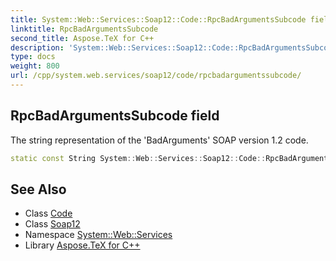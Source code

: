 ```yaml
---
title: System::Web::Services::Soap12::Code::RpcBadArgumentsSubcode field
linktitle: RpcBadArgumentsSubcode
second_title: Aspose.TeX for C++
description: 'System::Web::Services::Soap12::Code::RpcBadArgumentsSubcode field. The string representation of the ''BadArguments'' SOAP version 1.2 code in C++.'
type: docs
weight: 800
url: /cpp/system.web.services/soap12/code/rpcbadargumentssubcode/
---
```

## RpcBadArgumentsSubcode field


The string representation of the 'BadArguments' SOAP version 1.2 code.

```cpp
static const String System::Web::Services::Soap12::Code::RpcBadArgumentsSubcode
```

## See Also

* Class [Code](../)
* Class [Soap12](../../)
* Namespace [System::Web::Services](../../../)
* Library [Aspose.TeX for C++](../../../../)
